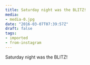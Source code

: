 ```yaml
---
title: Saturday night was the BLITZ!
media:
- media-0.jpg
date: "2016-03-07T07:39:57Z"
draft: false
tags:
- imported
- from-instagram
---
```

Saturday night was the BLITZ\!
